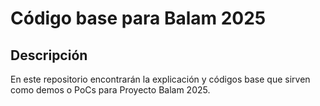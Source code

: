 # Código base para Balam 2025
## Descripción
En este repositorio encontrarán la explicación y códigos base que sirven como demos o PoCs para Proyecto Balam 2025.
